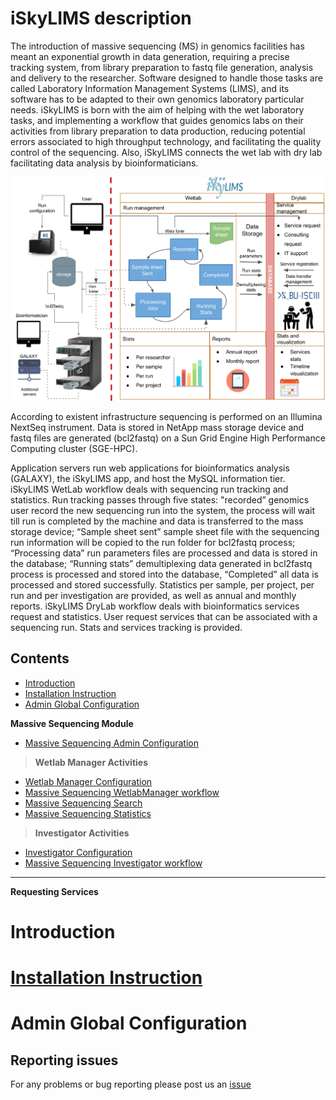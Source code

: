 # iSkyLIMS description

The introduction of massive sequencing (MS) in genomics facilities has meant an exponential growth in data generation, requiring a precise tracking system, from library preparation to fastq file generation, analysis and delivery to the researcher. Software designed to handle those tasks are called Laboratory Information Management Systems (LIMS), and its software has to be adapted to their own genomics laboratory particular needs. iSkyLIMS is born with the aim of helping with the wet laboratory tasks, and implementing a workflow that guides genomics labs on their activities from library preparation to data production, reducing potential errors associated to high throughput technology, and facilitating the quality control of the sequencing. Also, iSkyLIMS connects the wet lab with dry lab facilitating data analysis by bioinformaticians.

![iSkyLIMS diagram](images/iSkyLIMS_scheme.png)

According to existent infrastructure sequencing is performed on an Illumina NextSeq instrument. Data is stored in NetApp mass storage device and fastq files are generated (bcl2fastq) on a Sun Grid Engine High Performance Computing cluster (SGE-HPC).

Application servers run web applications for bioinformatics analysis (GALAXY), the iSkyLIMS app, and host the MySQL information tier. iSkyLIMS WetLab workflow deals with sequencing run tracking and statistics. Run tracking passes through five states: "recorded” genomics user record the new sequencing run into the system, the process will wait till run is completed by the machine and data is transferred to the mass storage device; “Sample sheet sent” sample sheet file with the sequencing run information will be copied to the run folder for bcl2fastq process; “Processing data” run parameters files are processed and data is stored in the database; “Running stats” demultiplexing data generated in bcl2fastq process is processed and stored into the database, “Completed” all data is processed and stored successfully. Statistics per sample, per project, per run and per investigation are provided, as well as annual and monthly reports. iSkyLIMS DryLab workflow deals with bioinformatics services request and statistics. User request services that can be associated with a sequencing run. Stats and services tracking is provided.



Contents
--------


* [Introduction](Introduction.md)
* [Installation Instruction](Installation.md)
* [Admin Global Configuration](AdminConfiguration.md)

**Massive Sequencing Module**

* [Massive Sequencing Admin Configuration](/massiveSequencing/massiveSequencing.md)

> **Wetlab Manager Activities**

* [Wetlab Manager Configuration](massiveSequencing/wetlabManagerConfiguration.md)
* [Massive Sequencing WetlabManager workflow](massiveSequencing/wetlabManagerWorkflow.md)
* [Massive Sequencing Search](massiveSequencing/searchGuide.md)
* [Massive Sequencing Statistics](massiveSequencing/statisticsGuide.md)

> **Investigator Activities**

* [Investigator Configuration](massiveSequencing/investigatorConfiguration.md)
* [Massive Sequencing Investigator workflow](massiveSequencing/investigatorWorkflow.md)

---
**Requesting Services**



# Introduction
# [Installation Instruction](Installation.md)
# Admin Global Configuration



## Reporting issues
For any problems or bug reporting please post us an [issue](https://github.com/BU-ISCIII/iSkyLIMS/issues)
